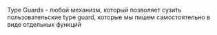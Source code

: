 Type Guards - любой механизм, который позволяет сузить пользовательские type guard, которые мы пишем самостоятельно в виде отдельных функций
